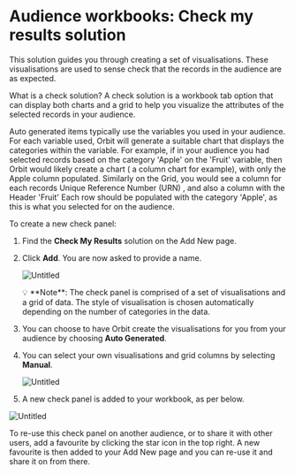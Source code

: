 # Audience workbooks: Check my results solution

This solution guides you through creating a set of visualisations. These visualisations are used to sense check that the records in the audience are as expected.

What is a check solution?
A check solution is a workbook tab option that can display both charts and a grid to help you visualize the attributes of the selected records in your audience.

Auto generated items typically use the variables you used in your audience.
For each variable used, Orbit will generate a suitable chart that displays the categories within the variable.  For example, if in your audience you had selected records based on the category 'Apple' on the 'Fruit' variable, then Orbit would likely create a chart ( a column chart for example), with only the Apple column populated.
Similarly on the Grid, you would see a column for each records Unique Reference Number (URN) , and also a column with the Header 'Fruit'  Each row should be populated with the category 'Apple', as this is what you selected for on the audience.

To create a new check panel:

1. Find the **Check My Results** solution on the Add New page.
2. Click **Add**. You are now asked to provide a name.
    
    ![Untitled](Audience%20workbooks%20Check%20my%20results%20solution%20ed40bc3cd79a4c00addb9ccf465c0f2d/Untitled.png)
    
    <aside>
    💡 **Note**: The check panel is comprised of a set of visualisations and a grid of data. The style of visualisation is chosen automatically depending on the number of categories in the data.
    
    </aside>
    
3. You can choose to have Orbit create the visualisations for you from your audience by choosing **Auto Generated**. 
4. You can select your own visualisations and grid columns by selecting **Manual**.
    
    ![Untitled](Audience%20workbooks%20Check%20my%20results%20solution%20ed40bc3cd79a4c00addb9ccf465c0f2d/Untitled%201.png)
    
5. A new check panel is added to your workbook, as per below.

![Untitled](Audience%20workbooks%20Check%20my%20results%20solution%20ed40bc3cd79a4c00addb9ccf465c0f2d/Untitled%202.png)

To re-use this check panel on another audience, or to share it with other users, add a favourite by clicking the star icon in the top right. A new favourite is then added to your Add New page and you can re-use it and share it on from there.